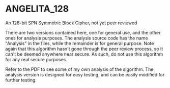 # ANGELITA_128
An 128-bit SPN Symmetric Block Cipher, not yet peer reviewed

There are two versions contained here, one for general use, and the other ones for analysis purposes. 
The analysis source code has the name "Analysis" in the files, while the remainder is for general purpose. 
Note again that this algorithm hasn't gone through the peer review process, so it can't be deemed anywhere near secure.
As such, do not use this algorithm for any real secure purposes.

Refer to the PDF to see some of my own analysis of the algorithm. The analysis version is designed for easy testing, 
and can be easily modified for further testing. 
